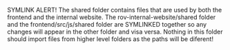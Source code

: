 SYMLINK ALERT!
The shared folder contains files that are used by both the frontend and the internal website. The rov-internal-website/shared folder and the frontend/src/js/shared folder are SYMLINKED together so any changes will appear in the other folder and visa versa.
Nothing in this folder should import files from higher level folders as the paths will be diferent!
```
